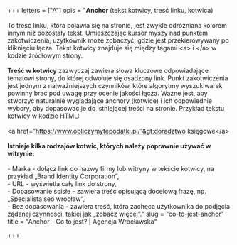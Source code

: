 +++
letters = ["A"]
opis = "<strong>Anchor </strong>(tekst kotwicy, treść linku, kotwica) <br><br>To treść linku, która pojawia się na stronie, jest zwykle odróżniana kolorem innym niż pozostały tekst. Umieszczając kursor myszy nad punktem zakotwiczenia, użytkownik może zobaczyć, gdzie jest przekierowywany po kliknięciu łącza. Tekst kotwicy znajduje się między tagami &lt;a&gt; i &lt;/a&gt; w kodzie źródłowym strony. <br><br><strong>Treść w kotwicy</strong> zazwyczaj zawiera słowa kluczowe odpowiadające tematowi strony, do której odwołuje się osadzony link. Punkt zakotwiczenia jest jednym z najważniejszych czynników, które algorytmy wyszukiwarek powinny brać pod uwagę przy ocenie jakości łącza. Ważne jest, aby stworzyć naturalnie wyglądające anchory (kotwice) i ich odpowiednie wybory, aby dopasować je do istniejącej treści na stronie. Przykład tekstu kotwicy w kodzie HTML: <br><br>&lt;a href=”https://www.obliczymytepodatki.pl/”&gt;doradztwo księgowe&lt;/a&gt;<br><br><strong>Istnieje kilka rodzajów kotwic, których należy poprawnie używać w witrynie:</strong> <br><br>- Marka - dołącz link do nazwy firmy lub witryny w tekście kotwicy, na przykład „Brand Identity Corporation”, <br>- URL - wyświetla cały link do strony,<br>- Dopasowanie ścisłe - zawiera treść opisującą docelową frazę, np. „Specjalista seo wrocław”, <br>- Bez dopasowania - zawiera treść, która zachęca użytkownika do podjęcia żądanej czynności, takiej jak „zobacz więcej”."
slug = "co-to-jest-anchor"
title = "Anchor - Co to jest? | Agencja Wrocławska"

+++
